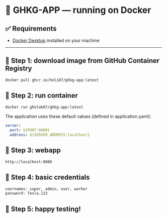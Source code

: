 # 🚗 GHKG-APP — running on Docker

## ✅ Requirements

- [Docker Desktop](https://www.docker.com/products/docker-desktop) installed on your machine

---

## 🐳 Step 1: download image from GitHub Container Registry

```bash
docker pull ghcr.io/holi87/ghkg-app:latest
```

## 🐳 Step 2: run container

```bash
docker run gholak87/ghkg-app:latest
```

The application uses these default values (defined in application.yaml):

```yaml
server:
  port: ${PORT:8080}
  address: ${SERVER_ADDRESS:localhost}
```

## 🐳 Step 3: webapp

```bash 
http://localhost:8080
```

## 🐳 Step 4: basic credentials

```bash
usernames: super, admin, user, worker
password: Tesla.123
```

## 🐳 Step 5: happy testing!